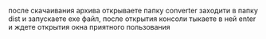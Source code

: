 после скачаивания архива открываете папку converter 
заходити в папку dist и запускаете exe файл, после открытия консоли тыкаете в ней enter и ждете открытия окна
приятного пользования
